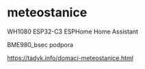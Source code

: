 # meteostanice
WH1080 ESP32-C3 ESPHome Home Assistant

BME980_bsec podpora

https://tadyk.info/domaci-meteostanice.html
